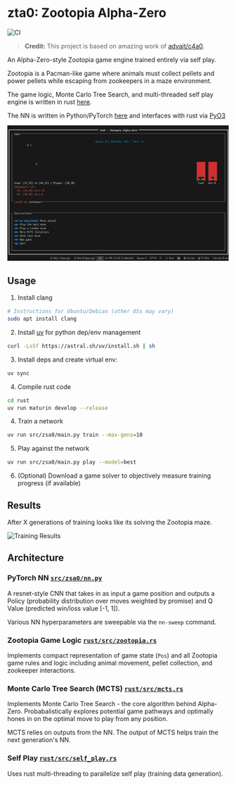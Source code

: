 # zta0: Zootopia Alpha-Zero

![CI](https://github.com/felixmcgregor/zsa0/actions/workflows/ci.yaml/badge.svg?ts=2)

> **Credit:** This project is based on amazing work of [advait/c4a0](https://github.com/advait/c4a0).

An Alpha-Zero-style Zootopia game engine trained entirely via self play.

Zootopia is a Pacman-like game where animals must collect pellets and power pellets while escaping from zookeepers in a maze environment.

The game logic, Monte Carlo Tree Search, and multi-threaded self play engine is written in rust
[here](https://github.com/felixmcgregor/zsa0/tree/master/rust).

The NN is written in Python/PyTorch [here](https://github.com/felixmcgregor/zsa0/tree/master/src/zsa0?ts=2)
and interfaces with rust via [PyO3](https://pyo3.rs/v0.22.2/)

![Terminal UI](https://raw.githubusercontent.com/felixmcgregor/zsa0/refs/heads/main/images/tui.png)

## Usage

1. Install clang
```sh
# Instructions for Ubuntu/Debian (other OSs may vary)
sudo apt install clang
```

2. Install [uv](https://docs.astral.sh/uv/getting-started/installation/) for python dep/env management
```sh
curl -LsSf https://astral.sh/uv/install.sh | sh
```

3. Install deps and create virtual env:
```sh
uv sync
```

4. Compile rust code
```sh
cd rust
uv run maturin develop --release
```

4. Train a network
```sh
uv run src/zsa0/main.py train --max-gens=10
```

5. Play against the network
```sh
uv run src/zsa0/main.py play --model=best
```

6. (Optional) Download a game solver to objectively measure training progress (if available)

## Results
After X generations of training looks like its solving the Zootopia maze.

![Training Results](https://raw.githubusercontent.com/felixmcgregor/zsa0/refs/heads/main/images/learning.png)

## Architecture

### PyTorch NN [`src/zsa0/nn.py`](https://github.com/felixmcgregor/zsa0/blob/main/src/zsa0/nn.py?ts=2)

A resnet-style CNN that takes in as input a game position and outputs a Policy (probability
distribution over moves weighted by promise) and Q Value (predicted win/loss value [-1, 1]).

Various NN hyperparameters are sweepable via the `nn-sweep` command.

### Zootopia Game Logic [`rust/src/zootopia.rs`](https://github.com/felixmcgregor/zsa0/blob/main/rust/src/zootopia.rs?ts=2)

Implements compact representation of game state (`Pos`) and all Zootopia game rules
and logic including animal movement, pellet collection, and zookeeper interactions.

### Monte Carlo Tree Search (MCTS) [`rust/src/mcts.rs`](https://github.com/felixmcgregor/zsa0/blob/main/rust/src/mcts.rs?ts=2)

Implements Monte Carlo Tree Search - the core algorithm behind Alpha-Zero. Probabalistically
explores potential game pathways and optimally hones in on the optimal move to play from any
position.

MCTS relies on outputs from the NN. The output of MCTS helps train the next generation's NN.

### Self Play [`rust/src/self_play.rs`](https://github.com/felixmcgregor/zsa0/blob/main/rust/src/self_play.rs?ts=2)

Uses rust multi-threading to parallelize self play (training data generation).

